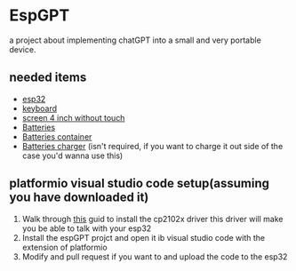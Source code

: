 # EspGPT
a project about implementing chatGPT into a small and very portable device.

## needed items
- [esp32](https://aliexpress.com/item/1005002611857804.html?spm=a2g0o.productlist.main.21.72487404JRBjbQ&algo_pvid=2c1611fb-288f-4998-acce-3d9379a17d80&algo_exp_id=2c1611fb-288f-4998-acce-3d9379a17d80-10&pdp_ext_f=%7B%22sku_id%22%3A%2212000023035492114%22%7D&pdp_npi=3%40dis%21ILS%2117.41%210.04%21%21%21%21%21%40211bd4cd16793434873825875d0745%2112000023035492114%21sea%21IL%212202747066&curPageLogUid=KGUOc7q6X8Om&gatewayAdapt=glo2isr)
- [keyboard](https://www.aliexpress.com/item/1005004182998265.html?pdp_npi=2%40dis%21ILS%21%E2%82%AA+104.60%21%E2%82%AA+80.62%21%21%21%21%21%402101f6ba16793372161988950e2dd3%2112000028323401462%21btf&_t=pvid%3Ac53ab0f5-37a4-411b-aa5f-4a508a152901&afTraceInfo=1005004182998265__pc__pcBridgePPC__xxxxxx__1679337216&spm=a2g0o.ppclist.product.mainProduct&gatewayAdapt=glo2isr)
- [screen 4 inch without touch](https://he.aliexpress.com/item/33015586094.html?spm=a2g0o.productlist.main.1.afaf4c65vVlMQX&algo_pvid=33405a6e-e6e3-421d-aa75-244b49a2a7df&aem_p4p_detail=202303212255081231614017392350004334881&algo_exp_id=33405a6e-e6e3-421d-aa75-244b49a2a7df-0&pdp_ext_f=%7B%22sku_id%22%3A%2212000026583382486%22%7D&pdp_npi=3%40dis%21ILS%2114.47%2110.84%21%21%21%21%21%402102186a16794645082337644d06e6%2112000026583382486%21sea%21IL%212202747066&curPageLogUid=Ed0O3EKDrDGn&ad_pvid=202303212255081231614017392350004334881_1&ad_pvid=202303212255081231614017392350004334881_1)
- [Batteries](https://he.aliexpress.com/item/32851953890.html)
- [Batteries container](https://www.aliexpress.com/item/4001113579534.html?aff_fcid=a5918c9cf04e4c079052da7888129d8c-1679514911995-00797-_DDyccAP&tt=CPS_NORMAL&aff_fsk=_DDyccAP&aff_platform=shareComponent-detail&sk=_DDyccAP&aff_trace_key=a5918c9cf04e4c079052da7888129d8c-1679514911995-00797-_DDyccAP&terminal_id=75f2910b185f4ef5a7320b8a77dcc635&afSmartRedirect=y&gatewayAdapt=glo2isr)
- [Batteries charger](https://he.aliexpress.com/item/1005003131153931.html) (isn't required, if you want to charge it out side of the case you'd wanna use this)

## platformio visual studio code setup(assuming you have downloaded it)
1. Walk through [this](https://www.youtube.com/watch?v=vuYs4A_kcsg) guid to install the cp2102x driver this driver will make you be able to talk with your esp32
2. Install the espGPT projct and open it ib visual studio code with the extension of platformio
3. Modify and pull request if you want to and upload the code to the esp32 
